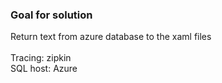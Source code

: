 ### Goal for solution
Return text from azure database to the xaml files </br>
</br>
Tracing: zipkin </br>
SQL host: Azure 




